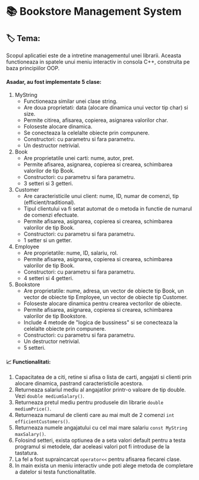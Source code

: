 # :books: Bookstore Management System
## :label: Tema: 
 Scopul aplicatiei este de a intretine managementul unei librarii.
Aceasta functioneaza in spatele unui meniu interactiv in consola C++,
construita pe baza principiilor OOP.
#### Asadar, au fost implementate 5 clase:
1. MyString
    - Functioneaza similar unei clase string. 
    - Are doua proprietati: data (alocare dinamica unui vector tip char) si size.
    - Permite citirea, afisarea, copierea, asignarea valorilor char.
    - Foloseste alocare dinamica.
    - Se conecteaza la celelalte obiecte prin compunere.
    - Constructori: cu parametru si fara parametru.
    - Un destructor netrivial.
2. Book
    - Are proprietatile unei carti: nume, autor, pret.
    - Permite afisarea, asignarea, copierea si crearea, schimbarea valorilor de tip Book.
    - Constructori: cu parametru si fara parametru.
    - 3 setteri si 3 getteri.
3. Customer
    - Are caracteristicile unui client: nume, ID, numar de comenzi, tip (efficient/traditional).
    - Tipul clientului va fi setat automat de o metoda in functie de numarul de comenzi efectuate.
    - Permite afisarea, asignarea, copierea si crearea, schimbarea valorilor de tip Book.
    - Constructori: cu parametru si fara parametru.
    - 1 setter si un getter.
4. Employee
    - Are proprietatile: nume, ID, salariu, rol.
    - Permite afisarea, asignarea, copierea si crearea, schimbarea valorilor de tip Book.
    - Constructori: cu parametru si fara parametru.
    - 4 setteri si 4 getteri.
5. Bookstore
    - Are proprietatile: nume, adresa, un vector de obiecte tip Book, un vector de obiecte tip Employee, un vector de obiecte tip Customer.
    - Foloseste alocare dinamica pentru crearea vectorilor de obiecte.
    - Permite afisarea, asignarea, copierea si crearea, schimbarea valorilor de tip Bookstore.
    - Include 4 metode de "logica de bussiness" si se conecteaza la celelalte obiecte prin compunere.
    - Constructori: cu parametru si fara parametru.
    - Un destructor netrivial.
    - 5 setteri.

#### :chart_with_upwards_trend: Functionalitati:
1. Capacitatea de a citi, retine si afisa o lista de carti, angajati si clienti prin alocare dinamica, pastrand caracteristicile acestora. 
2. Returneaza salariul mediu al angajatilor printr-o valoare de tip double. Vezi `double mediumSalary()`.
3. Returneaza pretul mediu pentru produsele din librarie `double mediumPrice()`.
4. Returneaza numarul de clienti care au mai mult de 2 comenzi `int efficientCustomers()`.
5. Returneaza numele angajatului cu cel mai mare salariu `const MyString maxSalary()`.
6. Folosind setteri, exista optiunea de a seta valori default pentru a testa programul si metodele, dar aceleasi valori pot fi introduse de la tastatura.
7. La fel a fost supraincarcat `operator<<` pentru afisarea fiecarei clase.
8. In main exista un meniu interactiv unde poti alege metoda de completare a datelor si testa functionalitatile.


